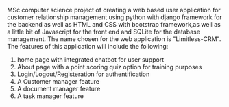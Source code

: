 MSc computer science project of creating a web based user application for customer relationship management using python with django framework for the backend as well as HTML and CSS with bootstrap framework,as well as a little bit of Javascript for the front end and SQLite for the database management. The name chosen for the web application is "Limitless-CRM". The features of this application will include the following:

1) home page with integrated chatbot for user support
2) About page with a point scoring quiz option for training purposes
3) Login/Logout/Registeration for authentification 
4) A Customer manager feature
5) A document manager feature
6) A task manager feature
